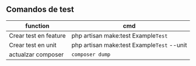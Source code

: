 ## Comandos de test
function|cmd
--|--
Crear test en feature | php artisan make:test Example`Test`
Crear test en unit|php artisan make:test Example`Test` --unit
actualzar composer| `composer dump`